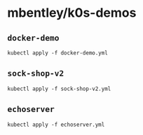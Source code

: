 # mbentley/k0s-demos

## `docker-demo`

```
kubectl apply -f docker-demo.yml
```

## `sock-shop-v2`

```
kubectl apply -f sock-shop-v2.yml
```

## `echoserver`

```
kubectl apply -f echoserver.yml
```
